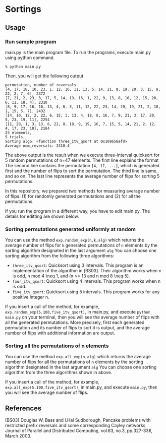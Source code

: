 # Sortings

## Usage
### Run sample program

main.py is the main program file.
To run the programs, execute main.py using python command.

```
% python main.py
```

Then, you will get the following output.

```
permutation, number of reversals
[4, 17, 18, 10, 23, 1, 12, 16, 11, 13, 5, 14, 21, 8, 19, 20, 3, 15, 9, 22, 2, 7, 6], 2372
[7, 21, 2, 23, 3, 17, 5, 14, 19, 16, 1, 22, 9, 13, 8, 10, 12, 15, 20, 6, 11, 18, 4], 2310
[8, 9, 17, 16, 10, 13, 4, 6, 3, 11, 12, 22, 23, 14, 20, 19, 21, 2, 18, 1, 15, 5, 7], 2432
[14, 10, 12, 2, 22, 6, 15, 1, 13, 4, 18, 8, 16, 7, 9, 21, 3, 17, 20, 5, 23, 19, 11], 2254
[11, 20, 1, 3, 13, 6, 22, 8, 18, 9, 19, 16, 7, 15, 5, 14, 21, 2, 12, 4, 17, 23, 10], 2184
23 elements,
5 trials,
Sorting algo: <function three_itv_qsort at 0x109656af0>
Average num_reversals: 2310.4
```

The above output is the result when we execute three-interval quicksort for 5 random permutations of n=47 elements.
The first line explains the format
The second line contains the permutation `[4, 17, ...]`, which is generated first and the number of flips to sort the permutation.
The third line is same, and so on.
The last line represents the average number of flips for sorting 5 permutations.

In this repository, we prepared two methods for measuring average number of flips:
(1) for randomly generated permutations and (2) for all the permutations.

If you run the program in a different way, you have to edit main.py.
The details for editting are shown below.

### Sorting permutations generated uniformly at random

You can use the method `exp.random_exp(n,k,alg)` which returns the average number of flips for `k` generated permutations of `n` elements by the sorting algorithm designated in the last argument `alg`
You can choose one sorting algorithm from the following three algorithms:

- `three_itv_qsort`: Quicksort using 3 intervals. This program is an implementation of the algorithm in [BS03]. Their algorithm works when n is odd, n mod 4 \neq 1, and (n >= 13 and n mod 8 \neq 5).
- `four_itv_qsort`: Quicksort using 4 intervals. This program works when n is odd.
- `five_itv_qsort`: Quicksort using 5 intervals. This program works for any positive integer n.

If you insert a call of the method, for example, `exp.random_exp(5,100,five_itv_qsort)`, in main.py, and execute `python main.py` on your terminal,
then you will see the average number of flips with all the generated permutations.
More precisely, first each generated permutation and its number of flips to sort it is output, and the average number of flips with additional information are output.

### Sorting all the permutations of n elements

You can use the method `exp.all_exp(n,alg)` which returns the average number of flips for all the permutations of `n` elements by the sorting algorithm designated in the last argument `alg`
You can choose one sorting algorithm from the three algorithms shown in above.

If you insert a call of the method, for example, `exp.all_exp(5,100,five_itv_qsort)`, in main.py, and execute `main.py`,
then you will see the average number of flips.

## References

[BS03] Douglas W. Bass and I.Hal Sudborough, Pancake problems with restricted prefix reversals and some corresponding Cayley networks, Journal of Parallel and Distributed Computing, vol.63, no.3, pp.327-336, March 2003.

